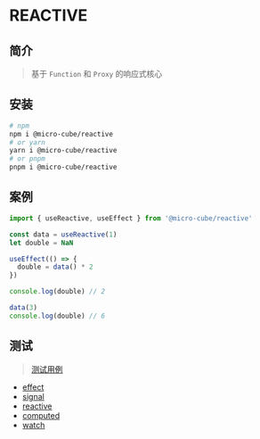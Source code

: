 # REACTIVE

## 简介

> 基于 `Function` 和 `Proxy` 的响应式核心

## 安装

```bash
# npm
npm i @micro-cube/reactive
# or yarn
yarn i @micro-cube/reactive
# or pnpm
pnpm i @micro-cube/reactive
```

## 案例

```ts
import { useReactive, useEffect } from '@micro-cube/reactive'

const data = useReactive(1)
let double = NaN

useEffect(() => {
  double = data() * 2
})

console.log(double) // 2

data(3)
console.log(double) // 6
```

## 测试

> [测试用例](https://github.com/Yuki-0505/reactive/tree/master/tests)

- [effect](https://github.com/Yuki-0505/reactive/blob/master/tests/effect.spec.ts)
- [signal](https://github.com/Yuki-0505/reactive/blob/master/tests/signal.spec.ts)
- [reactive](https://github.com/Yuki-0505/reactive/blob/master/tests/reactive.spec.ts)
- [computed](https://github.com/Yuki-0505/reactive/blob/master/tests/computed.spec.ts)
- [watch](https://github.com/Yuki-0505/reactive/blob/master/tests/watch.spec.ts)
